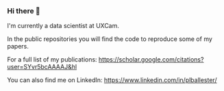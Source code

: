 ### Hi there 👋

I'm currently a data scientist at UXCam.

In the public repositories you will find the code to reproduce some of my papers.

For a full list of my publications:
https://scholar.google.com/citations?user=SYvr5bcAAAAJ&hl

You can also find me on LinkedIn:
https://www.linkedin.com/in/plballester/


<!--
**Ballester/ballester** is a ✨ _special_ ✨ repository because its `README.md` (this file) appears on your GitHub profile.

Here are some ideas to get you started:

- 🔭 I’m currently working on ...
- 🌱 I’m currently learning ...
- 👯 I’m looking to collaborate on ...
- 🤔 I’m looking for help with ...
- 💬 Ask me about ...
- 📫 How to reach me: ...
- 😄 Pronouns: ...
- ⚡ Fun fact: ...
-->
